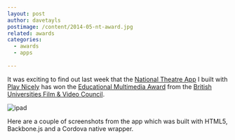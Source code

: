 ```yaml
---
layout: post
author: davetayls
postimage: /content/2014-05-nt-award.jpg
related: awards
categories: 
  - awards
  - apps
  
---
```


It was exciting to find out last week that the [National Theatre App](https://itunes.apple.com/gb/app/50-years-national-theatre/id720763482?mt=8) I built with [Play Nicely](http://playnicely.com) has won the [Educational Multimedia Award](http://bufvc.ac.uk/events/learningonscreen/winners-2014) from the [British Universities Film & Video Council](http://bufvc.ac.uk/).

![ipad](https://davetayls.me/content/2014-02-theyear-nt.jpg)

Here are a couple of screenshots from the app which was built with HTML5, Backbone.js and a Cordova native wrapper.
